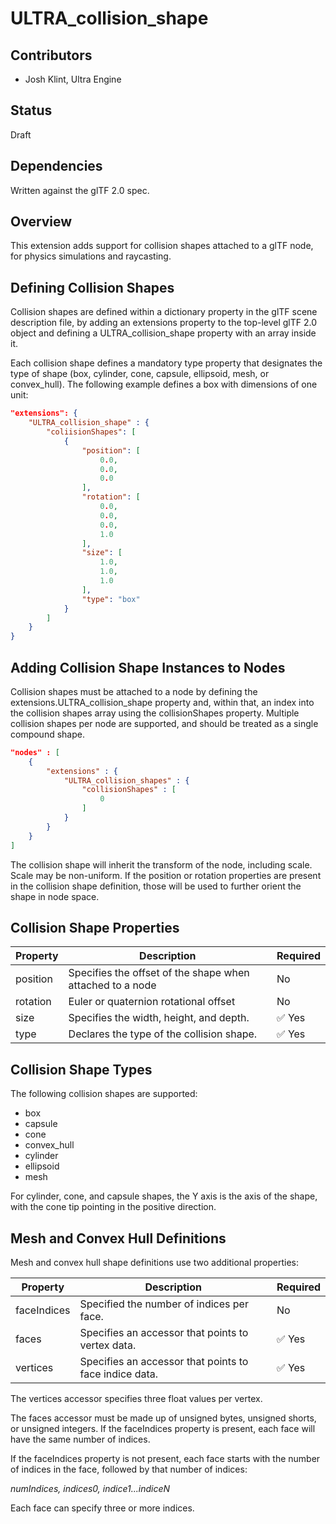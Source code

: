 # ULTRA_collision_shape

## Contributors

- Josh Klint, Ultra Engine

## Status

Draft

## Dependencies

Written against the glTF 2.0 spec.

## Overview

This extension adds support for collision shapes attached to a glTF node, for physics simulations and raycasting.

## Defining Collision Shapes

Collision shapes are defined within a dictionary property in the glTF scene description file, by adding an extensions property to the top-level glTF 2.0 object and defining a ULTRA_collision_shape property with an array inside it.

Each collision shape defines a mandatory type property that designates the type of shape (box, cylinder, cone, capsule, ellipsoid, mesh, or convex_hull). The following example defines a box with dimensions of one unit:

```json
"extensions": {
    "ULTRA_collision_shape" : {
        "coliisionShapes": [
            {
                "position": [
                    0.0,
                    0.0,
                    0.0
                ],
                "rotation": [
                    0.0,
                    0.0,
                    0.0,
                    1.0
                ],
                "size": [
                    1.0,
                    1.0,
                    1.0
                ],
                "type": "box"
            }
        ]
    }
}
```

## Adding Collision Shape Instances to Nodes

Collision shapes must be attached to a node by defining the extensions.ULTRA_collision_shape property and, within that, an index into the collision shapes array using the collisionShapes property. Multiple collision shapes per node are supported, and should be treated as a single compound shape.

```json
"nodes" : [
    {
        "extensions" : {
            "ULTRA_collision_shapes" : {
                "collisionShapes" : [
                    0
                ]
            }
        }
    }            
]
```

The collision shape will inherit the transform of the node, including scale. Scale may be non-uniform. If the position or rotation properties are present in the collision shape definition, those will be used to further orient the shape in node space.

## Collision Shape Properties

| Property | Description | Required |
|---|---|---|
| position | Specifies the offset of the shape when attached to a node | No |
| rotation | Euler or quaternion rotational offset | No |
| size | Specifies the width, height, and depth. | :white_check_mark: Yes |
| type | Declares the type of the collision shape. | :white_check_mark: Yes |

## Collision Shape Types

The following collision shapes are supported:

- box
- capsule
- cone
- convex_hull
- cylinder
- ellipsoid
- mesh

For cylinder, cone, and capsule shapes, the Y axis is the axis of the shape, with the cone tip pointing in the positive direction.

## Mesh and Convex Hull Definitions

Mesh and convex hull shape definitions use two additional properties:

| Property | Description | Required |
|---|---|---|
| faceIndices | Specified the number of indices per face. | No |
| faces | Specifies an accessor that points to vertex data. | :white_check_mark: Yes |
| vertices | Specifies an accessor that points to face indice data. | :white_check_mark: Yes |

The vertices accessor specifies three float values per vertex.

The faces accessor must be made up of unsigned bytes, unsigned shorts, or unsigned integers. If the faceIndices property is present, each face will have the same number of indices.

If the faceIndices property is not present, each face starts with the number of indices in the face, followed by that number of indices:

*numIndices, indices0, indice1...indiceN*

Each face can specify three or more indices.
